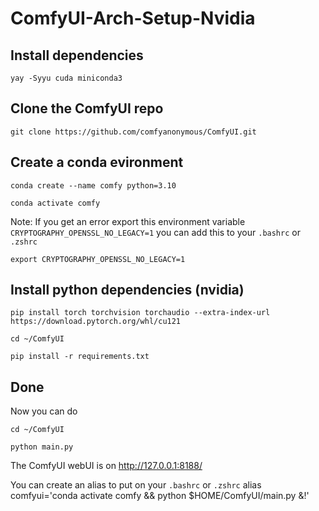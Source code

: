 # ComfyUI-Arch-Setup-Nvidia

## Install dependencies
```
yay -Syyu cuda miniconda3
```
## Clone the ComfyUI repo
```
git clone https://github.com/comfyanonymous/ComfyUI.git
```
## Create a conda evironment
```
conda create --name comfy python=3.10
```
```
conda activate comfy
```
Note: If you get an error export this environment variable ```CRYPTOGRAPHY_OPENSSL_NO_LEGACY=1```
you can add this to your ```.bashrc``` or ```.zshrc```
```
export CRYPTOGRAPHY_OPENSSL_NO_LEGACY=1
```

## Install python dependencies (nvidia)
```
pip install torch torchvision torchaudio --extra-index-url https://download.pytorch.org/whl/cu121
```
```
cd ~/ComfyUI
```
```
pip install -r requirements.txt
```
## Done
Now you can do 
```
cd ~/ComfyUI
```
```
python main.py
```
The ComfyUI webUI is on http://127.0.0.1:8188/

You can create an alias to put on your ```.bashrc``` or ```.zshrc```
alias comfyui='conda activate comfy && python $HOME/ComfyUI/main.py &!'
